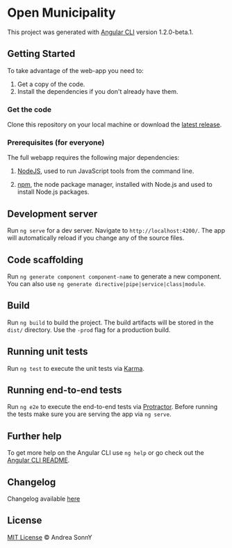 # Open Municipality


This project was generated with [Angular CLI](https://github.com/angular/angular-cli) version 1.2.0-beta.1.

## Getting Started

To take advantage of the web-app you need to:

1. Get a copy of the code.
1. Install the dependencies if you don't already have them.

### Get the code

Clone this repository on your local machine or download the
[latest release][latest_release].

### Prerequisites (for everyone)

The full webapp requires the following major dependencies:

1. [NodeJS][node_link], used to run JavaScript tools from the command line.

1. [npm][npm_link], the node package manager, installed with Node.js and used
to install Node.js packages.

## Development server

Run `ng serve` for a dev server. Navigate to `http://localhost:4200/`. The app will automatically reload if you change any of the source files.

## Code scaffolding

Run `ng generate component component-name` to generate a new component. You can also use `ng generate directive|pipe|service|class|module`.

## Build

Run `ng build` to build the project. The build artifacts will be stored in the `dist/` directory. Use the `-prod` flag for a production build.

## Running unit tests

Run `ng test` to execute the unit tests via [Karma](https://karma-runner.github.io).

## Running end-to-end tests

Run `ng e2e` to execute the end-to-end tests via [Protractor](http://www.protractortest.org/).
Before running the tests make sure you are serving the app via `ng serve`.

## Further help

To get more help on the Angular CLI use `ng help` or go check out the [Angular CLI README](https://github.com/angular/angular-cli/blob/master/README.md).

## Changelog

Changelog available [here][mit_license]

## License

[MIT License](https://github.com/andreasonny83/open-municipality/blob/master/LICENSE) © Andrea SonnY

[latest_release]: https://github.com/andreasonny83/open-municipality/releases/latest
[node_link]: https://nodejs.org/en/download/package-manager/
[npm_link]: https://docs.npmjs.com/getting-started/installing-node
[mit_license]: https://github.com/andreasonny83/open-municipality/releases

